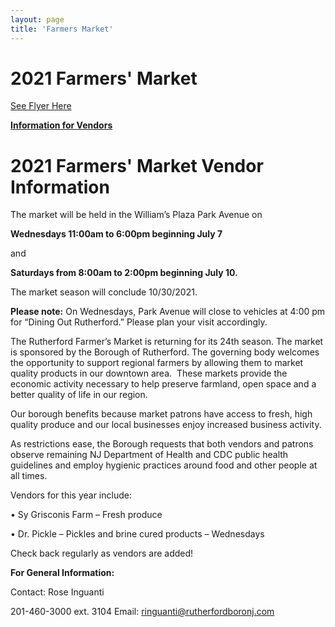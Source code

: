 ```yaml
---
layout: page
title: 'Farmers Market'
---
```


# 2021 Farmers' Market       

[See Flyer Here](https://storage.googleapis.com/static.rutherford-nj.com/farmers-market/2021_FarmersMarket.pdf)

**[Information for Vendors](./vendor-info/)**

# 2021 Farmers' Market Vendor Information

The market will be held in the William’s Plaza Park Avenue on

**Wednesdays 11:00am to 6:00pm beginning July 7** 

and

**Saturdays from 8:00am to 2:00pm beginning July 10.**

The market season will conclude 10/30/2021.

**Please note:** On Wednesdays, Park Avenue will close to vehicles at 4:00 pm for “Dining Out Rutherford.” Please plan your visit accordingly.

The Rutherford Farmer’s Market is returning for its 24th season. The market is sponsored by the Borough of Rutherford. The governing body welcomes the opportunity to support regional farmers by allowing them to market quality products in our downtown area.  These markets provide the economic activity necessary to help preserve farmland, open space and a better quality of life in our region.  

Our borough benefits because market patrons have access to fresh, high quality produce and our local businesses enjoy increased business activity.

As restrictions ease, the Borough requests that both vendors and patrons observe remaining NJ Department of Health and CDC public health guidelines and employ hygienic practices around food and other people at all times.

Vendors for this year include:

• Sy Grisconis Farm – Fresh produce

• Dr. Pickle – Pickles and brine cured products – Wednesdays

Check back regularly as vendors are added!

**For General Information:**

Contact: Rose Inguanti

201-460-3000 ext. 3104 Email: ringuanti@rutherfordboronj.com
